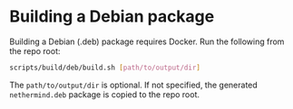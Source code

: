 # Building a Debian package

Building a Debian (.deb) package requires Docker. Run the following from the repo root:

```bash
scripts/build/deb/build.sh [path/to/output/dir]
```

The `path/to/output/dir` is optional. If not specified, the generated `nethermind.deb` package is copied to the repo root.
